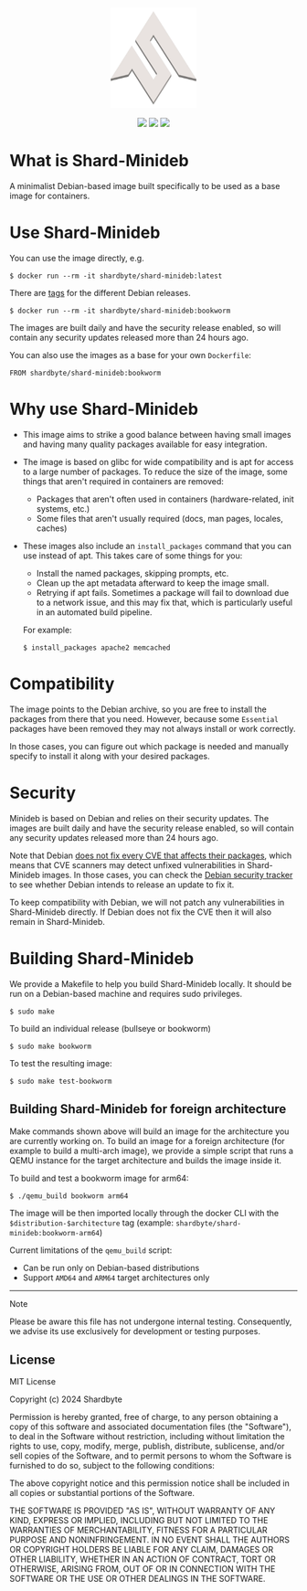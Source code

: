 <div id="header" align="center">
  <img src="https://raw.githubusercontent.com/Shardbyte/Shardbyte/main/img/logo-shardbyte-master-light.webp" alt="logo-shardbyte" width="150"/>
</div>

<p align="center">
    <a href="https://github.com/Shardbyte/shard-minideb/actions/workflows/main.yml"><img src="https://github.com/Shardbyte/shard-minideb/actions/workflows/main.yml/badge.svg?branch=main" /></a>
    <a href="https://hub.docker.com/r/Shardbyte/shard-minideb/"><img src="https://badgen.net/docker/pulls/Shardbyte/shard-minideb?icon=docker&label=pulls" /></a>
    <a href="https://hub.docker.com/r/Shardbyte/shard-minideb/"><img src="https://badgen.net/docker/stars/Shardbyte/shard-minideb?icon=docker&label=stars" /></a>
</p>

# What is Shard-Minideb
A minimalist Debian-based image built specifically to be used as a base image for containers.

# Use Shard-Minideb
You can use the image directly, e.g.
```
$ docker run --rm -it shardbyte/shard-minideb:latest
```

There are [tags](https://hub.docker.com/r/shardbyte/shard-minideb/tags/) for the different Debian releases.
```
$ docker run --rm -it shardbyte/shard-minideb:bookworm
```

The images are built daily and have the security release enabled, so will contain any security updates released more than 24 hours ago.

You can also use the images as a base for your own `Dockerfile`:
```
FROM shardbyte/shard-minideb:bookworm
```

# Why use Shard-Minideb
  * This image aims to strike a good balance between having small images and having many quality packages available for easy integration.
  * The image is based on glibc for wide compatibility and is apt for access to a large number of packages. To reduce the size of the image, some things that aren't required in containers are removed:
    * Packages that aren't often used in containers (hardware-related, init systems, etc.)
    * Some files that aren't usually required (docs, man pages, locales, caches)
  * These images also include an `install_packages` command that you can use instead of apt. This takes care of some things for you:
    * Install the named packages, skipping prompts, etc.
    * Clean up the apt metadata afterward to keep the image small.
    * Retrying if apt fails. Sometimes a package will fail to download due to a network issue, and this may fix that, which is particularly useful in an automated build pipeline.

    For example:
    ```
    $ install_packages apache2 memcached
    ```

# Compatibility
The image points to the Debian archive, so you are free to install the packages from there that you need. However, because some `Essential` packages have been removed they may not always install or work correctly.

In those cases, you can figure out which package is needed and manually specify to install it along with your desired packages.

# Security
Minideb is based on Debian and relies on their security updates. The images are built daily and have the security release enabled, so will contain any security updates released more than 24 hours ago.

Note that Debian [does not fix every CVE that affects their packages](https://www.debian.org/security/faq#cvedsa), which means that CVE scanners may detect unfixed vulnerabilities in Shard-Minideb images. In those cases, you can check the [Debian security tracker](https://security-tracker.debian.org/tracker/) to see whether Debian intends to release an update to fix it.

To keep compatibility with Debian, we will not patch any vulnerabilities in Shard-Minideb directly. If Debian does not fix the CVE then it will also remain in Shard-Minideb.

# Building Shard-Minideb
We provide a Makefile to help you build Shard-Minideb locally. It should be run on a Debian-based machine and requires sudo privileges.
```
$ sudo make
```

To build an individual release (bullseye or bookworm)
```
$ sudo make bookworm
```

To test the resulting image:
```
$ sudo make test-bookworm
```

## Building Shard-Minideb for foreign architecture
Make commands shown above will build an image for the architecture you are currently working on.
To build an image for a foreign architecture (for example to build a multi-arch image), we provide a
simple script that runs a QEMU instance for the target architecture and builds the image inside it.

To build and test a bookworm image for arm64:
```
$ ./qemu_build bookworm arm64
```

The image will be then imported locally through the docker CLI with the `$distribution-$architecture` tag
(example: `shardbyte/shard-minideb:bookworm-arm64`)

Current limitations of the `qemu_build` script:

- Can be run only on Debian-based distributions
- Support `AMD64` and `ARM64` target architectures only

---

> [!NOTE]
> Please be aware this file has not undergone internal testing. Consequently, we advise its use exclusively for development or testing purposes.

## License

MIT License

Copyright (c) 2024 Shardbyte

Permission is hereby granted, free of charge, to any person obtaining a copy
of this software and associated documentation files (the "Software"), to deal
in the Software without restriction, including without limitation the rights
to use, copy, modify, merge, publish, distribute, sublicense, and/or sell
copies of the Software, and to permit persons to whom the Software is
furnished to do so, subject to the following conditions:

The above copyright notice and this permission notice shall be included in all
copies or substantial portions of the Software.

THE SOFTWARE IS PROVIDED "AS IS", WITHOUT WARRANTY OF ANY KIND, EXPRESS OR
IMPLIED, INCLUDING BUT NOT LIMITED TO THE WARRANTIES OF MERCHANTABILITY,
FITNESS FOR A PARTICULAR PURPOSE AND NONINFRINGEMENT. IN NO EVENT SHALL THE
AUTHORS OR COPYRIGHT HOLDERS BE LIABLE FOR ANY CLAIM, DAMAGES OR OTHER
LIABILITY, WHETHER IN AN ACTION OF CONTRACT, TORT OR OTHERWISE, ARISING FROM,
OUT OF OR IN CONNECTION WITH THE SOFTWARE OR THE USE OR OTHER DEALINGS IN THE
SOFTWARE.
